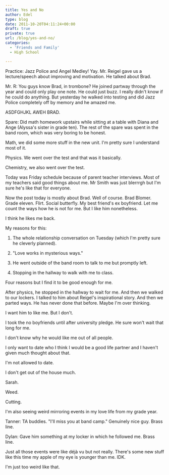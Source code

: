 ```yaml
---
title: Yes and No
author: Edel
type: blog
date: 2011-10-20T04:11:24+00:00
draft: true
private: true
url: /blog/yes-and-no/
categories:
  - 'Friends and Family'
  - High School

---
```

Practice: Jazz Police and Angel Medley! Yay. Mr. Reigel gave us a lecture/speech about improving and motivation. He talked about Brad.

Mr. R: You guys know Brad, in trombone? He joined partway through the year and could only play one note. He could just buzz. I really didn't know if he could do anything. But yesterday he walked into testing and did Jazz Police completely off by memory and he amazed me.

ASDFGHJKL AWEH BRAD.

Spare: Did math homework upstairs while sitting at a table with Diana and Ange (Alyssa's sister in grade ten). The rest of the spare was spent in the band room, which was very boring to be honest.

Math, we did some more stuff in the new unit. I'm pretty sure I understand most of it.

Physics. We went over the test and that was it basically. 

Chemistry, we also went over the test.

Today was Friday schedule because of parent teacher interviews. Most of my teachers said good things about me. Mr Smith was just blerrrgh but I'm sure he's like that for everyone. 

Now the post today is mostly about Brad. Well of course. Brad Blomer. Grade eleven. Flirt. Social butterfly. My best friend's ex boyfriend. Let me count the ways how he is not for me. But I like him nonetheless.

I think he likes me back.

My reasons for this:

1. The whole relationship conversation on Tuesday (which I'm pretty sure he cleverly planned).
  
2. "Love works in mysterious ways."
  
3. He went outside of the band room to talk to me but promptly left.
  
4. Stopping in the hallway to walk with me to class.

Four reasons but I find it to be good enough for me.

After physics, he stopped in the hallway to wait for me. And then we walked to our lockers. I talked to him about Reigel's inspirational story. And then we parted ways. He has never done that before. Maybe I'm over thinking.

I want him to like me. But I don't.

I took the no boyfriends until after university pledge. He sure won't wait that long for me.

I don't know why he would like me out of all people.

I only want to date who I think I would be a good life partner and I haven't given much thought about that.

I'm not allowed to date.

I don't get out of the house much.

Sarah.

Weed.

Cutting.

I'm also seeing weird mirroring events in my love life from my grade year.

Tanner: TA buddies. "I'll miss you at band camp." Genuinely nice guy. Brass line.

Dylan: Gave him something at my locker in which he followed me. Brass line.

Just all those events were like déjà vu but not really. There's some new stuff like this time my apple of my eye is younger than me. IDK.

I'm just too weird like that.


